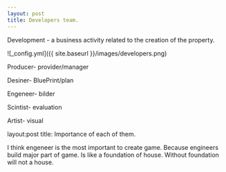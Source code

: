 ```yaml
---
layout: post
title: Developers team.
---
```


Development - a business activity related to the creation of the property.

![_config.yml]({{ site.baseurl }}/images/developers.png)

  Producer- provider/manager 
  
  Desiner- BluePrint/plan 
  
  Engeneer- bilder 
  
  Scintist- evaluation 
  
  Artist- visual 
  
  
  layout:post
  title: Importance of each of them.
  
  I think engeneer is the most important to create game. Because engineers build major part of game. Is like a foundation of house. Without foundation will not a house.
  
 
